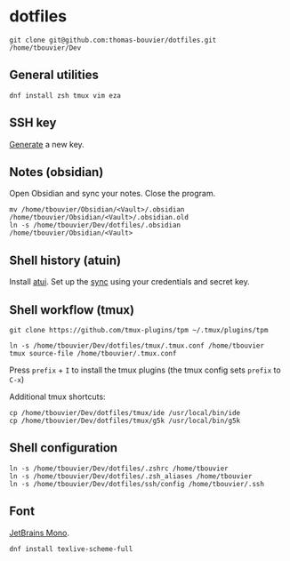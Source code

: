 # dotfiles

```console
git clone git@github.com:thomas-bouvier/dotfiles.git /home/tbouvier/Dev
```

## General utilities

```
dnf install zsh tmux vim eza
```

## SSH key

[Generate](https://docs.github.com/en/authentication/connecting-to-github-with-ssh/generating-a-new-ssh-key-and-adding-it-to-the-ssh-agent) a new key.

## Notes (obsidian)

Open Obsidian and sync your notes. Close the program.

```console
mv /home/tbouvier/Obsidian/<Vault>/.obsidian /home/tbouvier/Obsidian/<Vault>/.obsidian.old
ln -s /home/tbouvier/Dev/dotfiles/.obsidian /home/tbouvier/Obsidian/<Vault>
```

## Shell history (atuin)

Install [atui](https://docs.atuin.sh/guide/installation/). Set up the [sync](https://docs.atuin.sh/guide/sync/) using your credentials and secret key.

## Shell workflow (tmux)

```console
git clone https://github.com/tmux-plugins/tpm ~/.tmux/plugins/tpm

ln -s /home/tbouvier/Dev/dotfiles/tmux/.tmux.conf /home/tbouvier
tmux source-file /home/tbouvier/.tmux.conf
```

Press `prefix` + `I` to install the tmux plugins (the tmux config sets `prefix` to `C-x`)

Additional tmux shortcuts:

```console
cp /home/tbouvier/Dev/dotfiles/tmux/ide /usr/local/bin/ide
cp /home/tbouvier/Dev/dotfiles/tmux/g5k /usr/local/bin/g5k
```

## Shell configuration

```
ln -s /home/tbouvier/Dev/dotfiles/.zshrc /home/tbouvier
ln -s /home/tbouvier/Dev/dotfiles/.zsh_aliases /home/tbouvier
ln -s /home/tbouvier/Dev/dotfiles/ssh/config /home/tbouvier/.ssh
```

## Font

[JetBrains Mono](https://www.jetbrains.com/lp/mono/).

```console
dnf install texlive-scheme-full
```
